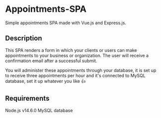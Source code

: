 # Appointments-SPA

Simple appointments SPA made with Vue.js and Express.js.

## Description

This SPA renders a form in which your clients or users can make appointments to your business or organization. The user will receive a confirmation email after a successful submit.

You will administer these appointments through your database, it is set up to receive three appointments per hour and it's connected to MySQL database, set it up whatever you like :thumbsup:

<!-- ---
<p align="center">
  <img src="client\src\assets\logo.png" width="350" title="hover text">
</p> -->

## Requirements

Node.js v14.6.0
MySQL database

<!-- ## Installation

```javascript
npm run install

npm run dev
cd client
npm run start
``` -->
